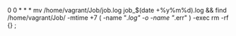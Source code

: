 0 0 * * * mv /home/vagrant/Job/job.log job_$(date +%y%m%d).log && find /home/vagrant/Job/  -mtime  +7 \( -name "*.log" -o  -name "*.err" \)  -exec rm -rf {} \;
